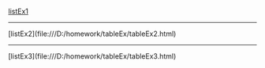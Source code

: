 [listEx1](file:///D:/homework/tableEx/tableEx1.html)
<hr>
[listEx2](file:///D:/homework/tableEx/tableEx2.html)
<hr>
[listEx3](file:///D:/homework/tableEx/tableEx3.html)